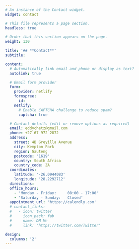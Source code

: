 ```yaml
---
# An instance of the Contact widget.
widget: contact

# This file represents a page section.
headless: true

# Order that this section appears on the page.
weight: 130

title: '## **Contact**'
subtitle:

content:
  # Automatically link email and phone or display as text?
  autolink: true

  # Email form provider
  form:
    provider: netlify
    formspree:
      id:
    netlify:
      # Enable CAPTCHA challenge to reduce spam?
      captcha: true

  # Contact details (edit or remove options as required)
  email: eddychetz@gmail.com
  phone: +27 67 972 2872
  address:
    street: 4B Greyilla Avenue
    city: Kempton Park
    region: Gauteng
    postcode: '1619'
    country: South Africa
    country_code: ZA
  coordinates:
    latitude: '-26.0944083'
    longitude: '28.2292712'
  directions: 
  office_hours:
    - 'Monday - Friday:     08:00 - 17:00'
    - 'Saturday - Sunday:   Closed'
  appointment_url: 'https://calendly.com'
  # contact_links:
  #   - icon: twitter
  #     icon_pack: fab
  #     name: DM Me
  #     link: 'https://twitter.com/Twitter'

design:
  columns: '2'
---
```

